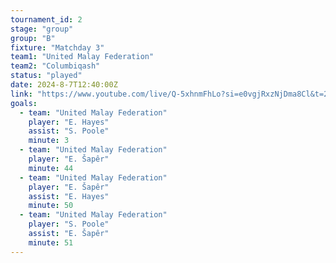 ```yaml
---
tournament_id: 2
stage: "group"
group: "B"
fixture: "Matchday 3"
team1: "United Malay Federation"
team2: "Columbiqash"
status: "played"
date: 2024-8-7T12:40:00Z
link: "https://www.youtube.com/live/Q-5xhnmFhLo?si=e0vgjRxzNjDma8Cl&t=2822"
goals:
  - team: "United Malay Federation"
    player: "E. Hayes"
    assist: "S. Poole"
    minute: 3
  - team: "United Malay Federation"
    player: "E. Šapêr"
    minute: 44
  - team: "United Malay Federation"
    player: "E. Šapêr"
    assist: "E. Hayes"
    minute: 50
  - team: "United Malay Federation"
    player: "S. Poole"
    assist: "E. Šapêr"
    minute: 51
---
```

